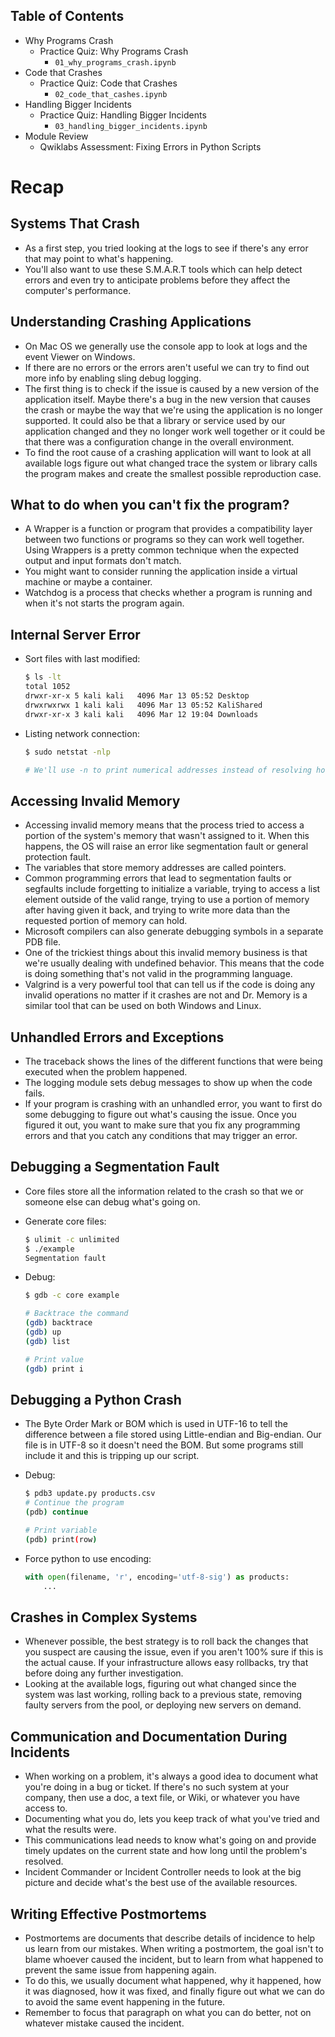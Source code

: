 Table of Contents
-----------------

  * Why Programs Crash
    * Practice Quiz: Why Programs Crash <br>
        * `01_why_programs_crash.ipynb`
  * Code that Crashes
    * Practice Quiz: Code that Crashes <br>
        * `02_code_that_cashes.ipynb` 
  * Handling Bigger Incidents
    * Practice Quiz: Handling Bigger Incidents <br>
        * `03_handling_bigger_incidents.ipynb`
  * Module Review
    * Qwiklabs Assessment: Fixing Errors in Python Scripts <br>

# Recap
## Systems That Crash
- As a first step, you tried looking at the logs to see if there's any error that may point to what's happening.
- You'll also want to use these S.M.A.R.T tools which can help detect errors and even try to anticipate problems before they affect the computer's performance. 

## Understanding Crashing Applications
- On Mac OS we generally use the console app to look at logs and the event Viewer on Windows.
- If there are no errors or the errors aren't useful we can try to find out more info by enabling sling debug logging.
-  The first thing is to check if the issue is caused by a new version of the application itself. Maybe there's a bug in the new version that causes the crash or maybe the way that we're using the application is no longer supported. It could also be that a library or service used by our application changed and they no longer work well together or it could be that there was a configuration change in the overall environment.
- To find the root cause of a crashing application will want to look at all available logs figure out what changed trace the system or library calls the program makes and create the smallest possible reproduction case.

## What to do when you can't fix the program?
- A Wrapper is a function or program that provides a compatibility layer between two functions or programs so they can work well together. Using Wrappers is a pretty common technique when the expected output and input formats don't match.
- You might want to consider running the application inside a virtual machine or maybe a container.
- Watchdog is a process that checks whether a program is running and when it's not starts the program again.

## Internal Server Error
- Sort files with last modified:

    ```bash
    $ ls -lt
    total 1052
    drwxr-xr-x 5 kali kali   4096 Mar 13 05:52 Desktop
    drwxrwxrwx 1 kali kali   4096 Mar 13 05:52 KaliShared
    drwxr-xr-x 3 kali kali   4096 Mar 12 19:04 Downloads
    ```
- Listing network connection:

    ```bash
    $ sudo netstat -nlp

    # We'll use -n to print numerical addresses instead of resolving host names. L to only check out the sockets that are listening for connection, and P to print the process ID and name to which each socket belongs.
    ```

## Accessing Invalid Memory
- Accessing invalid memory means that the process tried to access a portion of the system's memory that wasn't assigned to it. When this happens, the OS will raise an error like segmentation fault or general protection fault.
- The variables that store memory addresses are called pointers.
- Common programming errors that lead to segmentation faults or segfaults include forgetting to initialize a variable, trying to access a list element outside of the valid range, trying to use a portion of memory after having given it back, and trying to write more data than the requested portion of memory can hold.
- Microsoft compilers can also generate debugging symbols in a separate PDB file.
- One of the trickiest things about this invalid memory business is that we're usually dealing with undefined behavior. This means that the code is doing something that's not valid in the programming language.
- Valgrind is a very powerful tool that can tell us if the code is doing any invalid operations no matter if it crashes are not and Dr. Memory is a similar tool that can be used on both Windows and Linux.

## Unhandled Errors and Exceptions
- The traceback shows the lines of the different functions that were being executed when the problem happened.
- The logging module sets debug messages to show up when the code fails.  
- If your program is crashing with an unhandled error, you want to first do some debugging to figure out what's causing the issue. Once you figured it out, you want to make sure that you fix any programming errors and that you catch any conditions that may trigger an error.

## Debugging a Segmentation Fault
- Core files store all the information related to the crash so that we or someone else can debug what's going on.
- Generate core files:

    ```bash
    $ ulimit -c unlimited
    $ ./example
    Segmentation fault
    ```
- Debug:

    ```bash
    $ gdb -c core example

    # Backtrace the command
    (gdb) backtrace
    (gdb) up
    (gdb) list

    # Print value
    (gdb) print i
    ```

## Debugging a Python Crash
- The Byte Order Mark or BOM which is used in UTF-16 to tell the difference between a file stored using Little-endian and Big-endian. Our file is in UTF-8 so it doesn't need the BOM. But some programs still include it and this is tripping up our script. 
- Debug:

    ```bash
    $ pdb3 update.py products.csv
    # Continue the program
    (pdb) continue

    # Print variable
    (pdb) print(row)
    ```

- Force python to use encoding:

    ```python
    with open(filename, 'r', encoding='utf-8-sig') as products:
        ...
    ```

## Crashes in Complex Systems
- Whenever possible, the best strategy is to roll back the changes that you suspect are causing the issue, even if you aren't 100% sure if this is the actual cause. If your infrastructure allows easy rollbacks, try that before doing any further investigation.
- Looking at the available logs, figuring out what changed since the system was last working, rolling back to a previous state, removing faulty servers from the pool, or deploying new servers on demand.

## Communication and Documentation During Incidents
- When working on a problem, it's always a good idea to document what you're doing in a bug or ticket. If there's no such system at your company, then use a doc, a text file, or Wiki, or whatever you have access to.
- Documenting what you do, lets you keep track of what you've tried and what the results were.
- This communications lead needs to know what's going on and provide timely updates on the current state and how long until the problem's resolved.
- Incident Commander or Incident Controller needs to look at the big picture and decide what's the best use of the available resources.

## Writing Effective Postmortems
- Postmortems are documents that describe details of incidence to help us learn from our mistakes. When writing a postmortem, the goal isn't to blame whoever caused the incident, but to learn from what happened to prevent the same issue from happening again.
- To do this, we usually document what happened, why it happened, how it was diagnosed, how it was fixed, and finally figure out what we can do to avoid the same event happening in the future. 
- Remember to focus that paragraph on what you can do better, not on whatever mistake caused the incident.

